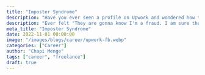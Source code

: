 ```yaml
---
title: "Imposter Syndrome"
description: "Have you ever seen a profile on Upwork and wondered how they got there? Let's find out."
description: "Ever felt 'They are gonna know I'm a fraud. I am sure they will find out and I will be fired.'? You are not alone."
meta_title: "Imposter Syndrome"
date: 2022-11-01 00:00:00
image: "/images/blogs/career/upwork-fb.webp"
categories: ["Career"]
author: "Chapi Menge"
tags: ["career", "freelance"]
draft: true
---
```

